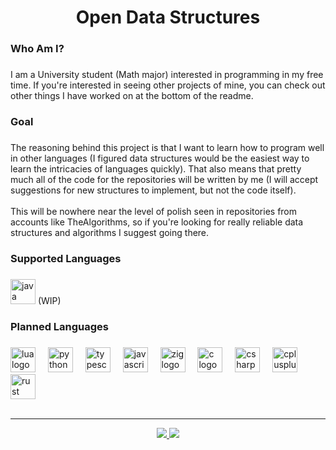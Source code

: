 <h1 align="center">Open Data Structures</h1>

###

<h3 align="left">Who Am I?</h3>

###

<p align="left">I am a University student (Math major) interested in programming in my free time. If you're interested in seeing other projects of mine, you can check out other things I have worked on at the bottom of the readme.</p>

###

<h3 align="left">Goal</h3>

###

<p align="left">The reasoning behind this project is that I want to learn how to program well in other languages (I figured data structures would be the easiest way to learn the intricacies of languages quickly). That also means that pretty much all of the code for the repositories will be written by me (I will accept suggestions for new structures to implement, but not the code itself).<br><br>This will be nowhere near the level of polish seen in repositories from accounts like TheAlgorithms, so if you're looking for really reliable data structures and algorithms I suggest going there.</p>

###

<h3 align="left">Supported Languages</h3>

###

<div align="left">
  <img src="https://cdn.jsdelivr.net/gh/devicons/devicon/icons/java/java-original.svg" height="40" alt="java logo"  />
  (WIP)
</div>

###

<h3 align="left">Planned Languages</h3>

###

<div align="left">
  <img src="https://cdn.jsdelivr.net/gh/devicons/devicon/icons/lua/lua-original.svg" height="40" alt="lua logo"  />
  <img width="12" />
  <img src="https://cdn.jsdelivr.net/gh/devicons/devicon/icons/python/python-original.svg" height="40" alt="python logo"  />
  <img width="12" />
  <img src="https://cdn.jsdelivr.net/gh/devicons/devicon/icons/typescript/typescript-original.svg" height="40" alt="typescript logo"  />
  <img width="12" />
  <img src="https://cdn.jsdelivr.net/gh/devicons/devicon/icons/javascript/javascript-original.svg" height="40" alt="javascript logo"  />
  <img width="12" />
  <img src="https://cdn.jsdelivr.net/gh/devicons/devicon/icons/zig/zig-original.svg" height="40" alt="zig logo"  />
  <img width="12" />
  <img src="https://cdn.jsdelivr.net/gh/devicons/devicon/icons/c/c-original.svg" height="40" alt="c logo"  />
  <img width="12" />
  <img src="https://cdn.jsdelivr.net/gh/devicons/devicon/icons/csharp/csharp-original.svg" height="40" alt="csharp logo"  />
  <img width="12" />
  <img src="https://cdn.jsdelivr.net/gh/devicons/devicon/icons/cplusplus/cplusplus-original.svg" height="40" alt="cplusplus logo"  />
  <img width="12" />
  <img src="https://cdn.jsdelivr.net/gh/devicons/devicon/icons/rust/rust-original.svg" height="40" alt="rust logo"  />
</div>


<br>

---

<p align="center">
<a href="https://github.com/Ksodlehe/" alt="Personal Github Account">
    <img href="https://github.com/Ksodlehe/" src="https://img.shields.io/badge/Ksodlehe-black?style=flat&logo=github&link=https%3A%2F%2Fgithub.com%2FKsodlehe%2F" />
</a>
<a href="https://github.com/Simplify-App/" alt="Simplistic Spotify Player">
    <img src="https://img.shields.io/badge/Simplify_App-black?style=flat&logo=github&link=https%3A%2F%2Fgithub.com%2FSimplify-App%2F" />
</a>
</p>